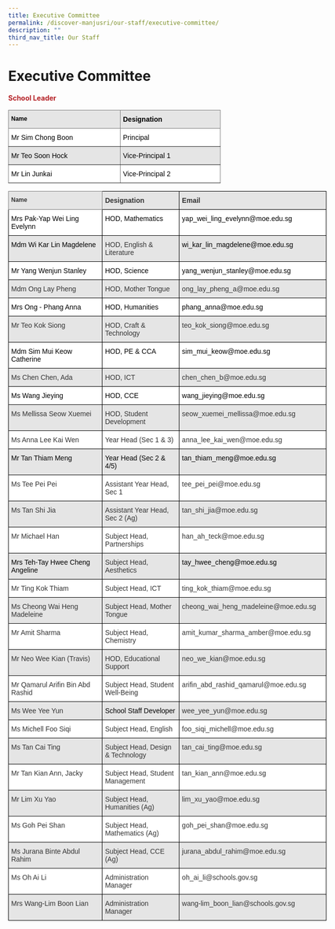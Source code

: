 ```yaml
---
title: Executive Committee
permalink: /discover-manjusri/our-staff/executive-committee/
description: ""
third_nav_title: Our Staff
---
```

# Executive Committee
<span style="color:#B42025"> <b>School Leader</b> </span>

<style type="text/css">
.tg  {border-collapse:collapse;border-spacing:0;}
.tg td{border-color:black;border-style:solid;border-width:1px;font-family:Arial, sans-serif;font-size:14px;
  overflow:hidden;padding:10px 5px;word-break:normal;}
.tg th{border-color:black;border-style:solid;border-width:1px;font-family:Arial, sans-serif;font-size:14px;
  font-weight:normal;overflow:hidden;padding:10px 5px;word-break:normal;}
.tg .tg-iq46{background-color:#E5E5E5;border-color:inherit;color:#000000;font-size:12px;font-weight:bold;text-align:left;
  vertical-align:top}
.tg .tg-a8ne{background-color:#E5E5E5;border-color:inherit;color:#000000;font-weight:bold;text-align:left;vertical-align:top}
.tg .tg-9ect{background-color:#FFF;border-color:inherit;color:#000000;text-align:left;vertical-align:top}
.tg .tg-hs6z{background-color:#E5E5E5;border-color:inherit;color:#000000;text-align:left;vertical-align:top}
</style>
<table class="tg" style="undefined;table-layout: fixed; width: 649px">
<colgroup>
<col style="width: 228px">
<col style="width: 204px">
</colgroup>
<thead>
  <tr>
    <th class="tg-iq46">Name    </th>
    <th class="tg-a8ne">Designation</th>
  </tr>
</thead>
<tbody>
  <tr>
    <td class="tg-9ect"><span style="font-weight:normal">Mr Sim Chong Boon                   </span><br></td>
    <td class="tg-9ect"><span style="font-weight:normal">Principal</span></td>
  </tr>
  <tr>
    <td class="tg-hs6z"><span style="font-weight:normal">Mr Teo Soon Hock</span><br></td>
    <td class="tg-hs6z">Vice-Principal 1</td>
  </tr>
  <tr>
    <td class="tg-9ect"><span style="font-weight:400">Mr Lin Junkai</span><br></td>
    <td class="tg-9ect">Vice-Principal 2</td>
  </tr>
</tbody>
</table>



<style type="text/css">
.tg  {border-collapse:collapse;border-spacing:0;}
.tg td{border-color:black;border-style:solid;border-width:1px;font-family:Arial, sans-serif;font-size:14px;
  overflow:hidden;padding:10px 5px;word-break:normal;}
.tg th{border-color:black;border-style:solid;border-width:1px;font-family:Arial, sans-serif;font-size:14px;
  font-weight:normal;overflow:hidden;padding:10px 5px;word-break:normal;}
.tg .tg-oc4u{background-color:#E5E5E5;color:#333;font-weight:bold;text-align:left;vertical-align:top}
.tg .tg-citn{background-color:#FFF;color:#333;text-align:left;vertical-align:top}
.tg .tg-fqwz{background-color:#E5E5E5;border-color:inherit;color:#333;font-size:12px;font-weight:bold;text-align:left;
  vertical-align:top}
.tg .tg-pz2b{background-color:#E5E5E5;color:#333;text-align:left;vertical-align:top}
</style>
<table class="tg" style="undefined;table-layout: fixed; width: 649px">
<colgroup>
<col style="width: 238px">
<col style="width: 181px">
<col style="width: 306px">
</colgroup>
<thead>
  <tr>
    <th class="tg-fqwz">Name    </th>
    <th class="tg-oc4u">Designation</th>
    <th class="tg-oc4u">Email<br></th>
  </tr>
</thead>
<tbody>
  <tr>
    <td class="tg-citn"><span style="color:#000">Mrs Pak-Yap Wei Ling Evelynn</span><br></td>
    <td class="tg-citn"><span style="color:#000">HOD, Mathematics</span><br></td>
    <td class="tg-citn"><span style="color:#000">yap_wei_ling_evelynn@moe.edu.sg</span><br></td>
  </tr>
  <tr>
    <td class="tg-pz2b"><span style="color:#000">Mdm Wi Kar Lin Magdelene</span><br></td>
    <td class="tg-pz2b">HOD, English &amp; Literature</td>
    <td class="tg-pz2b"><span style="color:#000">wi_kar_lin_magdelene@moe.edu.sg</span><br></td>
  </tr>
  <tr>
    <td class="tg-citn"><span style="color:#000">Mr Yang Wenjun Stanley</span><br></td>
    <td class="tg-citn"><span style="color:#000">HOD, Science</span> </td>
    <td class="tg-citn"><span style="color:#000">yang_wenjun_stanley@moe.edu.sg</span><br></td>
  </tr>
  <tr>
    <td class="tg-pz2b">Mdm Ong Lay Pheng<br></td>
    <td class="tg-pz2b">HOD, Mother Tongue<br></td>
    <td class="tg-pz2b">ong_lay_pheng_a@moe.edu.sg<br></td>
  </tr>
  <tr>
    <td class="tg-citn"><span style="color:#000">Mrs Ong - Phang Anna</span><br></td>
    <td class="tg-citn"><span style="color:#000">HOD, Humanities</span><br></td>
    <td class="tg-citn"><span style="color:#000">phang_anna@moe.edu.sg </span><br></td>
  </tr>
  <tr>
    <td class="tg-pz2b">Mr Teo Kok Siong</td>
    <td class="tg-pz2b">HOD, Craft &amp; Technology </td>
    <td class="tg-pz2b">teo_kok_siong@moe.edu.sg</td>
  </tr>
  <tr>
    <td class="tg-citn"><span style="color:#000">Mdm Sim Mui Keow Catherine</span><br></td>
    <td class="tg-citn"><span style="color:#000">HOD, PE &amp; CCA</span><br></td>
    <td class="tg-citn"><span style="color:#000">sim_mui_keow@moe.edu.sg</span><br></td>
  </tr>
  <tr>
    <td class="tg-pz2b">Ms Chen Chen, Ada<br></td>
    <td class="tg-pz2b">HOD, ICT</td>
    <td class="tg-pz2b">chen_chen_b@moe.edu.sg</td>
  </tr>
  <tr>
    <td class="tg-citn"><span style="color:#000">Ms Wang Jieying</span><br></td>
    <td class="tg-citn"><span style="color:#000">HOD, CCE</span><br></td>
    <td class="tg-citn"><span style="color:#000">wang_jieying@moe.edu.sg</span><br></td>
  </tr>
  <tr>
    <td class="tg-pz2b">Ms Mellissa Seow Xuemei<br></td>
    <td class="tg-pz2b">HOD, Student Development<br></td>
    <td class="tg-pz2b">seow_xuemei_mellissa@moe.edu.sg</td>
  </tr>
  <tr>
    <td class="tg-citn">Ms Anna Lee Kai Wen</td>
    <td class="tg-citn">Year Head (Sec 1 &amp; 3)</td>
    <td class="tg-citn">anna_lee_kai_wen@moe.edu.sg</td>
  </tr>
  <tr>
    <td class="tg-pz2b"><span style="color:#000">Mr Tan Thiam Meng</span><br></td>
    <td class="tg-pz2b"><span style="color:#000">Year Head (Sec 2 &amp; 4/5)</span><br></td>
    <td class="tg-pz2b"><span style="color:#000">tan_thiam_meng@moe.edu.sg</span><br></td>
  </tr>
  <tr>
    <td class="tg-citn">Ms Tee Pei Pei</td>
    <td class="tg-citn">Assistant Year Head, Sec 1<br></td>
    <td class="tg-citn">tee_pei_pei@moe.edu.sg<br></td>
  </tr>
  <tr>
    <td class="tg-pz2b">Ms Tan Shi Jia</td>
    <td class="tg-pz2b">Assistant Year Head, Sec 2 (Ag)</td>
    <td class="tg-pz2b">tan_shi_jia@moe.edu.sg</td>
  </tr>
  <tr>
    <td class="tg-citn">Mr Michael Han<br></td>
    <td class="tg-citn">Subject Head, Partnerships</td>
    <td class="tg-citn">han_ah_teck@moe.edu.sg <br></td>
  </tr>
  <tr>
    <td class="tg-pz2b"><span style="color:#000">Mrs Teh-Tay Hwee Cheng Angeline</span><br></td>
    <td class="tg-pz2b">Subject Head, Aesthetics</td>
    <td class="tg-pz2b"><span style="color:#000">t</span><span style="color:#000;background-color:transparent">ay_hwee_cheng@moe.edu.sg</span><br></td>
  </tr>
  <tr>
    <td class="tg-citn">Mr Ting Kok Thiam<br></td>
    <td class="tg-citn">Subject Head, ICT<br></td>
    <td class="tg-citn">ting_kok_thiam@moe.edu.sg<br></td>
  </tr>
  <tr>
    <td class="tg-pz2b">Ms Cheong Wai Heng Madeleine<br></td>
    <td class="tg-pz2b">Subject Head, Mother Tongue<br></td>
    <td class="tg-pz2b">cheong_wai_heng_madeleine@moe.edu.sg<br></td>
  </tr>
  <tr>
    <td class="tg-citn"><span style="background-color:transparent">Mr Amit Sharma</span><br></td>
    <td class="tg-citn">Subject Head, Chemistry<br></td>
    <td class="tg-citn">amit_kumar_sharma_amber@moe.edu.sg</td>
  </tr>
  <tr>
    <td class="tg-pz2b">Mr Neo Wee Kian (Travis)</td>
    <td class="tg-pz2b">HOD, Educational Support </td>
    <td class="tg-pz2b"> neo_we_kian@moe.edu.sg</td>
  </tr>
  <tr>
    <td class="tg-citn">Mr Qamarul Arifin Bin Abd Rashid </td>
    <td class="tg-citn">Subject Head, Student Well-Being</td>
    <td class="tg-citn">arifin_abd_rashid_qamarul@moe.edu.sg</td>
  </tr>
  <tr>
    <td class="tg-pz2b">Ms Wee Yee Yun</td>
    <td class="tg-pz2b"><span style="color:#000">School Staff Developer</span></td>
    <td class="tg-pz2b">wee_yee_yun@moe.edu.sg</td>
  </tr>
  <tr>
    <td class="tg-citn">Ms Michell Foo Siqi<br></td>
    <td class="tg-citn">Subject Head, English</td>
    <td class="tg-citn">foo_siqi_michell@moe.edu.sg<br></td>
  </tr>
  <tr>
    <td class="tg-pz2b">Ms Tan Cai Ting</td>
    <td class="tg-pz2b">Subject Head, Design &amp; Technology</td>
    <td class="tg-pz2b">tan_cai_ting@moe.edu.sg</td>
  </tr>
  <tr>
    <td class="tg-citn">Mr Tan Kian Ann, Jacky</td>
    <td class="tg-citn">Subject Head, Student Management</td>
    <td class="tg-citn">tan_kian_ann@moe.edu.sg</td>
  </tr>
  <tr>
    <td class="tg-pz2b">Mr Lim Xu Yao</td>
    <td class="tg-pz2b">Subject Head, Humanities (Ag)</td>
    <td class="tg-pz2b">lim_xu_yao@moe.edu.sg</td>
  </tr>
  <tr>
    <td class="tg-citn">Ms Goh Pei Shan</td>
    <td class="tg-citn">Subject Head, Mathematics (Ag)</td>
    <td class="tg-citn">goh_pei_shan@moe.edu.sg</td>
  </tr>
  <tr>
    <td class="tg-pz2b">Ms Jurana Binte Abdul Rahim</td>
    <td class="tg-pz2b">Subject Head, CCE (Ag)</td>
    <td class="tg-pz2b">jurana_abdul_rahim@moe.edu.sg<br></td>
  </tr>
  <tr>
    <td class="tg-citn">Ms Oh Ai Li<br></td>
    <td class="tg-citn">Administration Manager<br></td>
    <td class="tg-citn">oh_ai_li@schools.gov.sg<br></td>
  </tr>
  <tr>
    <td class="tg-pz2b">Mrs Wang-Lim Boon Lian<br></td>
    <td class="tg-pz2b">Administration Manager<br></td>
    <td class="tg-pz2b">wang-lim_boon_lian@schools.gov.sg </td>
  </tr>
</tbody>
</table>